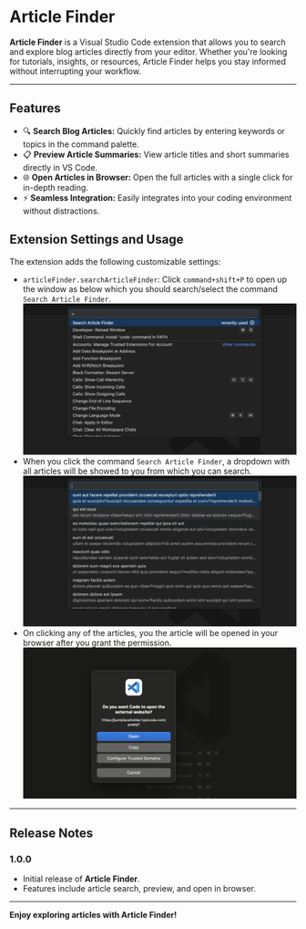 # Article Finder

**Article Finder** is a Visual Studio Code extension that allows you to search and explore blog articles directly from your editor. Whether you're looking for tutorials, insights, or resources, Article Finder helps you stay informed without interrupting your workflow.

---

## Features

- 🔍 **Search Blog Articles:** Quickly find articles by entering keywords or topics in the command palette.
- 📋 **Preview Article Summaries:** View article titles and short summaries directly in VS Code.
- 🌐 **Open Articles in Browser:** Open the full articles with a single click for in-depth reading.
- ⚡ **Seamless Integration:** Easily integrates into your coding environment without distractions.


## Extension Settings and Usage

The extension adds the following customizable settings:

- `articleFinder.searchArticleFinder`: Click `command+shift+P` to open up the window as below which you should search/select the command `Search Article Finder`.
![alt text](.github/image1.png)
- When you click the command `Search Article Finder`, a dropdown with all articles will be showed to you from which you can search.
![alt text](.github/image2.png)
- On clicking any of the articles, you the article will be opened in your browser after you grant the permission.
![alt text](.github/image3.png)
---

## Release Notes

### 1.0.0

- Initial release of **Article Finder**.
- Features include article search, preview, and open in browser.

---

**Enjoy exploring articles with Article Finder!**
